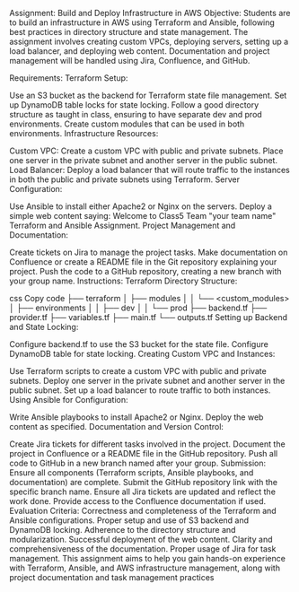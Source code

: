 Assignment: Build and Deploy Infrastructure in AWS
Objective:
Students are to build an infrastructure in AWS using Terraform and Ansible, following best practices in directory structure and state management. The assignment involves creating custom VPCs, deploying servers, setting up a load balancer, and deploying web content. Documentation and project management will be handled using Jira, Confluence, and GitHub.

Requirements:
Terraform Setup:

Use an S3 bucket as the backend for Terraform state file management.
Set up DynamoDB table locks for state locking.
Follow a good directory structure as taught in class, ensuring to have separate dev and prod environments.
Create custom modules that can be used in both environments.
Infrastructure Resources:

Custom VPC:
Create a custom VPC with public and private subnets.
Place one server in the private subnet and another server in the public subnet.
Load Balancer:
Deploy a load balancer that will route traffic to the instances in both the public and private subnets using Terraform.
Server Configuration:

Use Ansible to install either Apache2 or Nginx on the servers.
Deploy a simple web content saying: Welcome to Class5 Team "your team name" Terraform and Ansible Assignment.
Project Management and Documentation:

Create tickets on Jira to manage the project tasks.
Make documentation on Confluence or create a README file in the Git repository explaining your project.
Push the code to a GitHub repository, creating a new branch with your group name.
Instructions:
Terraform Directory Structure:

css
Copy code
├── terraform
│   ├── modules
│   │   └── <custom_modules>
│   ├── environments
│   │   ├── dev
│   │   └── prod
├── backend.tf
├── provider.tf
├── variables.tf
├── main.tf
└── outputs.tf
Setting up Backend and State Locking:

Configure backend.tf to use the S3 bucket for the state file.
Configure DynamoDB table for state locking.
Creating Custom VPC and Instances:

Use Terraform scripts to create a custom VPC with public and private subnets.
Deploy one server in the private subnet and another server in the public subnet.
Set up a load balancer to route traffic to both instances.
Using Ansible for Configuration:

Write Ansible playbooks to install Apache2 or Nginx.
Deploy the web content as specified.
Documentation and Version Control:

Create Jira tickets for different tasks involved in the project.
Document the project in Confluence or a README file in the GitHub repository.
Push all code to GitHub in a new branch named after your group.
Submission:
Ensure all components (Terraform scripts, Ansible playbooks, and documentation) are complete.
Submit the GitHub repository link with the specific branch name.
Ensure all Jira tickets are updated and reflect the work done.
Provide access to the Confluence documentation if used.
Evaluation Criteria:
Correctness and completeness of the Terraform and Ansible configurations.
Proper setup and use of S3 backend and DynamoDB locking.
Adherence to the directory structure and modularization.
Successful deployment of the web content.
Clarity and comprehensiveness of the documentation.
Proper usage of Jira for task management.
This assignment aims to help you gain hands-on experience with Terraform, Ansible, and AWS infrastructure management, along with project documentation and task management practices
